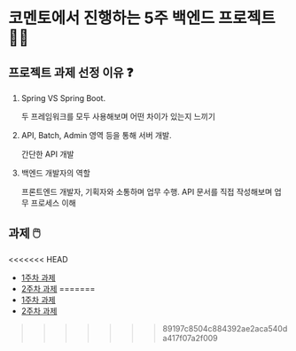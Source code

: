 # 코멘토에서 진행하는 5주 백엔드 프로젝트 👨‍🎓
## 프로젝트 과제 선정 이유 ❓
1. Spring VS Spring Boot.
   
    두 프레임워크를 모두 사용해보며 어떤 차이가 있는지 느끼기
2. API, Batch, Admin 영역 등을 통해 서버 개발.
   
    간단한 API 개발
3. 백엔드 개발자의 역할

   프론트엔드 개발자, 기획자와 소통하며 업무 수행. API 문서를 직접 작성해보며 업무 프로세스 이해

## 과제 🖱️
<<<<<<< HEAD
- [1주차 과제](documents/1주차_README.md)
- [2주차 과제](documents/2주차_README.md)
=======
- [1주차 과제](./documents/1주차_README.md)
- [2주차 과제](./documents/2주차_README.md)
>>>>>>> 89197c8504c884392ae2aca540da417f07a2f009


